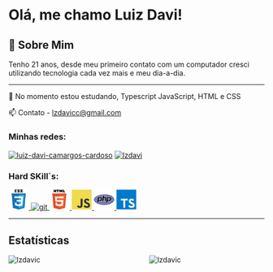 
# Olá, me chamo Luiz Davi!


## 🚀 Sobre Mim
Tenho 21 anos, desde meu primeiro contato com um computador cresci utilizando tecnologia cada vez mais e meu dia-a-dia.

<hr>

🧠 No momento estou estudando, Typescript JavaScript, HTML e CSS

📫 Contato - lzdavicc@gmail.com

<h3 align="left">Minhas redes:</h3>
<p align="left">
<a href="https://linkedin.com/in/luiz-davi-camargos-cardoso" target="blank"><img align="center" src="https://raw.githubusercontent.com/rahuldkjain/github-profile-readme-generator/master/src/images/icons/Social/linked-in-alt.svg" alt="luiz-davi-camargos-cardoso" height="30" width="40" /></a>
<a href="https://instagram.com/lzdavi" target="blank"><img align="center" src="https://raw.githubusercontent.com/rahuldkjain/github-profile-readme-generator/master/src/images/icons/Social/instagram.svg" alt="lzdavi" height="30" width="40" /></a>
</p>

<h3 align="left">Hard SKill`s:</h3>
<p align="left"> <a href="https://www.w3schools.com/css/" target="_blank" rel="noreferrer"> <img src="https://raw.githubusercontent.com/devicons/devicon/master/icons/css3/css3-original-wordmark.svg" alt="css3" width="40" height="40"/> </a> <a href="https://git-scm.com/" target="_blank" rel="noreferrer"> <img src="https://www.vectorlogo.zone/logos/git-scm/git-scm-icon.svg" alt="git" width="40" height="40"/> </a> <a href="https://www.w3.org/html/" target="_blank" rel="noreferrer"> <img src="https://raw.githubusercontent.com/devicons/devicon/master/icons/html5/html5-original-wordmark.svg" alt="html5" width="40" height="40"/> </a> <a href="https://developer.mozilla.org/en-US/docs/Web/JavaScript" target="_blank" rel="noreferrer"> <img src="https://raw.githubusercontent.com/devicons/devicon/master/icons/javascript/javascript-original.svg" alt="javascript" width="40" height="40"/> </a>
<a href="https://www.php.net" target="_blank" rel="noreferrer"> <img src="https://raw.githubusercontent.com/devicons/devicon/master/icons/php/php-original.svg" alt="php" width="40" height="40"/> </a> <a href="https://www.typescriptlang.org/" target="_blank" rel="noreferrer"> <img src="https://raw.githubusercontent.com/devicons/devicon/master/icons/typescript/typescript-original.svg" alt="typescript" width="40" height="40"/> </a> </p>

<hr>

## Estatísticas
<p><img align="left" width="45%" src="https://github-readme-stats.vercel.app/api/top-langs?username=lzdavic&show_icons=true&theme=chartreuse-dark&locale=pt-br&layout=compact" alt="lzdavic" /></p>
</p><p><img align="right" width="45%" src="https://github-readme-streak-stats.herokuapp.com/?user=lzdavic&theme=chartreuse-dark&locale=pt-br&mode=weekly" alt="lzdavic" /></p>
